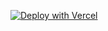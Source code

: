 [![Deploy with Vercel](https://vercel.com/button)](https://vercel.com/new/clone?repository-url=https://github.com/mujamilhaikal/linktree-clone/)
